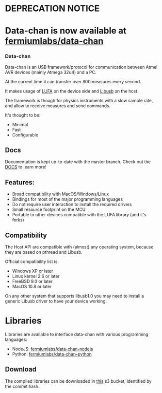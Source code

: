 # DEPRECATION NOTICE
# Data-chan is now available at [fermiumlabs/data-chan](https://github.com/fermiumlabs/data-chan)

### Data-chan

 

Data-chan is an USB framework/protocol for communication between Atmel AVR devices (mainly Atmega 32u4) and a PC.

At the current time it can transfer over 800 measures every second.

It makes usage of [LUFA](http://www.fourwalledcubicle.com/LUFA.php) on the device side and [Libusb](http://www.libusb.org/) on the host.

The framework is though for physics instruments with a slow sample rate, and allow to receive measures and send commands.

It's thought to be:

* Minimal
* Fast
* Configurable

## Docs
Documentation is kept up-to-date with the master branch.
Check out the [DOCS](https://neroreflex.github.io/data-chan/) to learn more!

## Features:

* Broad compatibility with MacOS/Windows/Linux
* Bindings for most of the major programming languages
* Do not require user interaction to install the required drivers
* Small resource footprint on the MCU
* Portable to other devices compatible with the LUFA library (and it's forks)

## Compatibility

The Host API are compatible with (almost) any operating system, because they are
based on pthread and Libusb.

Official compatibility list is:

* Windows XP or later
* Linux kernel 2.6 or later
* FreeBSD 9.0 or later
* MacOS 10.8 or later

On any other system that supports libusb1.0 you may need to install a generic Libusb driver to have your device working.

# Libraries

Libraries are available to interface data-chan with various programming languages:

* NodeJS: [fermiumlabs/data-chan-nodejs](https://github.com/fermiumlabs/data-chan-nodejs)
* Python: [fermiumlabs/data-chan-python](https://github.com/fermiumlabs/data-chan-python)

## Download

The compiled libraries can be downloaded in [this](https://data-chan-libs.s3.amazonaws.com/index.html) s3 bucket, identified by the commit hash.
